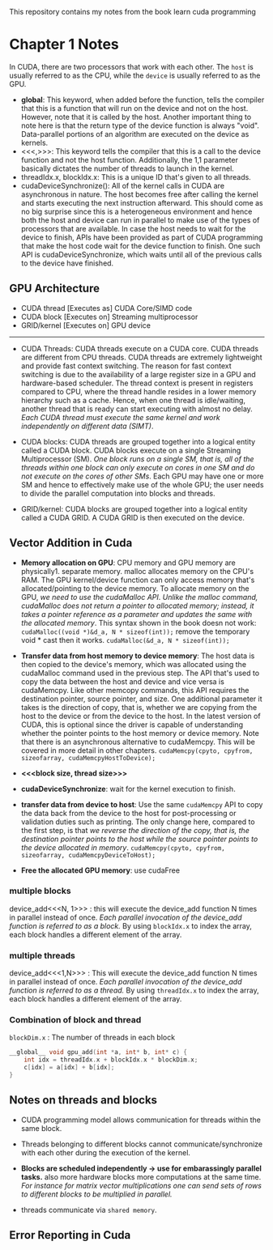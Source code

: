 This repository contains my notes from the book learn cuda programming

# Chapter 1 Notes

In CUDA, there are two processors that work with each other. The `host` is usually referred to as the CPU, while the `device` is usually referred to as the GPU.

* __global__: This keyword, when added before the function, tells the compiler that this is a function that will run on the device and not on the host. However, note that it is called by the host. Another important thing to note here is that the return type of the device function is always "void". Data-parallel portions of an algorithm are executed on the device as kernels.
* <<<,>>>: This keyword tells the compiler that this is a call to the device function and not the host function. Additionally, the 1,1 parameter basically dictates the number of threads to launch in the kernel.
* threadIdx.x, blockIdx.x: This is a unique ID that's given to all threads.
* cudaDeviceSynchronize(): All of the kernel calls in CUDA are asynchronous in nature. The host becomes free after calling the kernel and starts executing the next instruction afterward. This should come as no big surprise since this is a heterogeneous environment and hence both the host and device can run in parallel to make use of the types of processors that are available. In case the host needs to wait for the device to finish, APIs have been provided as part of CUDA programming that make the host code wait for the device function to finish. One such API is cudaDeviceSynchronize, which waits until all of the previous calls to the device have finished.

## GPU Architecture


* CUDA thread [Executes as] CUDA Core/SIMD code 
* CUDA block [Executes on] Streaming multiprocessor 
* GRID/kernel [Executes on] GPU device

---

* CUDA Threads: CUDA threads execute on a CUDA core. CUDA threads are different from CPU threads. CUDA threads are extremely lightweight and provide fast context switching. The reason for fast context switching is due to the availability of a large register size in a GPU and hardware-based scheduler. The thread context is present in registers compared to CPU, where the thread handle resides in a lower memory hierarchy such as a cache. Hence, when one thread is idle/waiting, another thread that is ready can start executing with almost no delay. _Each CUDA thread must execute the same kernel and work independently on different data (SIMT)_.

* CUDA blocks: CUDA threads are grouped together into a logical entity called a CUDA block. CUDA blocks execute on a single Streaming Multiprocessor (SM). _One block runs on a single SM, that is, all of the threads within one block can only execute on cores in one SM and do not execute on the cores of other SMs_. Each GPU may have one or more SM and hence to effectively make use of the whole GPU; the user needs to divide the parallel computation into blocks and threads. 

* GRID/kernel: CUDA blocks are grouped together into a logical entity called a CUDA GRID. A CUDA GRID is then executed on the device.

## Vector Addition in Cuda

* **Memory allocation on GPU**: CPU memory and GPU memory are physically1. separate memory. malloc allocates memory on the CPU's RAM. The GPU kernel/device function can only access memory that's allocated/pointing to the device memory. To allocate memory on the GPU, _we need to use the cudaMalloc API_. _Unlike the malloc command, cudaMalloc does not return a pointer to allocated memory; instead, it takes a pointer reference as a parameter and updates the same with the allocated memory_. 
This syntax shown in the book doesn not work: `cudaMalloc((void *)&d_a, N * sizeof(int));` remove the temporary void * cast then it works. `cudaMalloc(&d_a, N * sizeof(int));`

* **Transfer data from host memory to device memory**: The host data is then copied to the device's memory, which was allocated using the cudaMalloc command used in the previous step. The API that's used to copy the data between the host and device and vice versa is cudaMemcpy. Like other memcopy commands, this API requires the destination pointer, source pointer, and size. One additional parameter it takes is the direction of copy, that is, whether we are copying from the host to the device or from the device to the host. In the latest version of CUDA, this is optional since the driver is capable of understanding whether the pointer points to the host memory or device memory. Note that there is an asynchronous alternative to cudaMemcpy. This will be covered in more detail in other chapters.
`cudaMemcpy(cpyto, cpyfrom, sizeofarray, cudaMemcpyHostToDevice);`

* **<<<block size, thread size>>>**

* **cudaDeviceSynchronize**: wait for the kernel execution to finish.

* **transfer data from device to host**: Use the same `cudaMemcpy` API to copy the data back from the device to the host for post-processing or validation duties such as printing. The only change here, compared to the first step, is that _we reverse the direction of the copy, that is, the destination pointer points to the host while the source pointer points to the device allocated in memory_.
`cudaMemcpy(cpyto, cpyfrom, sizeofarray, cudaMemcpyDeviceToHost);`

* **Free the allocated GPU memory**: use cudaFree

### multiple blocks

device_add<<<N, 1>>> : this will execute the device_add function N times in parallel instead of once. *Each parallel invocation of the device_add function is referred to as a block.* By using `blockIdx.x` to index the array, each block handles a different element of the array.

### multiple threads 

device_add<<<1,N>>> : This will execute the device_add function N times in parallel instead of once. *Each parallel invocation of the device_add function is referred to as a thread.* By using `threadIdx.x` to index the array, each block handles a different element of the array.

### Combination of block and thread

`blockDim.x` : The number of threads in each block

```C
__global__ void gpu_add(int *a, int* b, int* c) {
    int idx = threadIdx.x + blockIdx.x * blockDim.x;
    c[idx] = a[idx] + b[idx];
}
```

## Notes on threads and blocks

* CUDA programming model allows communication for threads within the same block.
* Threads belonging to different blocks cannot communicate/synchronize with each other during the execution of the kernel.

* **Blocks are scheduled independently -> use for embarassingly parallel tasks.** also more hardware blocks more computations at the same time.
_For instance for matrix vector multiplications one can send sets of rows to different blocks to be multiplied in parallel._

* threads communicate via `shared memory`.

## Error Reporting in Cuda



